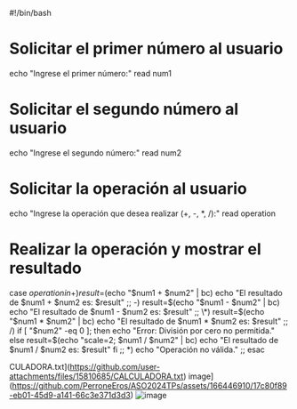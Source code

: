 #!/bin/bash

# Solicitar el primer número al usuario
echo "Ingrese el primer número:"
read num1

# Solicitar el segundo número al usuario
echo "Ingrese el segundo número:"
read num2

# Solicitar la operación al usuario
echo "Ingrese la operación que desea realizar (+, -, *, /):"
read operation

# Realizar la operación y mostrar el resultado
case $operation in
+)
result=$(echo "$num1 + $num2" | bc)
echo "El resultado de $num1 + $num2 es: $result"
;;
-)
result=$(echo "$num1 - $num2" | bc)
echo "El resultado de $num1 - $num2 es: $result"
;;
\*)
result=$(echo "$num1 * $num2" | bc)
echo "El resultado de $num1 * $num2 es: $result"
;;
/)
if [ "$num2" -eq 0 ]; then
echo "Error: División por cero no permitida."
else
result=$(echo "scale=2; $num1 / $num2" | bc)
echo "El resultado de $num1 / $num2 es: $result"
fi
;;
*)
echo "Operación no válida."
;;
esac

CULADORA.txt](https://github.com/user-attachments/files/15810685/CALCULADORA.txt)
image](https://github.com/PerroneEros/ASO2024TPs/assets/166446910/17c80f89-eb01-45d9-a141-66c3e371d3d3)
![image](https://github.com/PerroneEros/ASO2024TPs/assets/166446910/0ef48e25-b98e-407e-bc00-95dd07aca20d)
